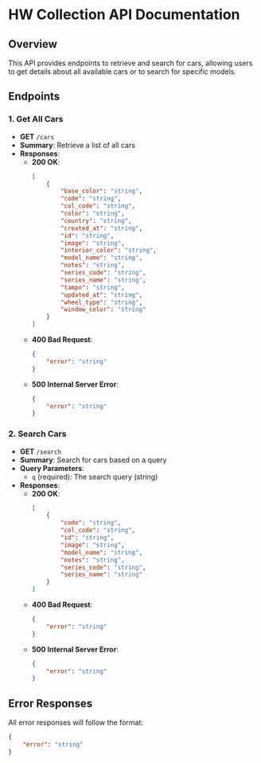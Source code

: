 # HW Collection API Documentation

## Overview

This API provides endpoints to retrieve and search for cars, allowing users to get details about all available cars or to search for specific models.

## Endpoints

### 1. Get All Cars

- **GET** `/cars`
- **Summary**: Retrieve a list of all cars
- **Responses**:
    - **200 OK**:
      ```json
      [
          {
              "base_color": "string",
              "code": "string",
              "col_code": "string",
              "color": "string",
              "country": "string",
              "created_at": "string",
              "id": "string",
              "image": "string",
              "interior_color": "string",
              "model_name": "string",
              "notes": "string",
              "series_code": "string",
              "series_name": "string",
              "tampo": "string",
              "updated_at": "string",
              "wheel_type": "string",
              "window_color": "string"
          }
      ]
      ```
    - **400 Bad Request**:
      ```json
      {
          "error": "string"
      }
      ```
    - **500 Internal Server Error**:
      ```json
      {
          "error": "string"
      }
      ```

### 2. Search Cars

- **GET** `/search`
- **Summary**: Search for cars based on a query
- **Query Parameters**:
    - `q` (required): The search query (string)
- **Responses**:
    - **200 OK**:
      ```json
      [
          {
              "code": "string",
              "col_code": "string",
              "id": "string",
              "image": "string",
              "model_name": "string",
              "notes": "string",
              "series_code": "string",
              "series_name": "string"
          }
      ]
      ```
    - **400 Bad Request**:
      ```json
      {
          "error": "string"
      }
      ```
    - **500 Internal Server Error**:
      ```json
      {
          "error": "string"
      }
      ```

## Error Responses

All error responses will follow the format:
```json
{
    "error": "string"
}
